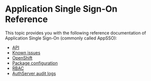 # Application Single Sign-On Reference

This topic provides you with the following reference documentation of 
Application Single Sign-On (commonly called AppSSO):

- [API](api/index.hbs.md)
- [Known issues](known-issues.hbs.md)
- [OpenShift](openshift.hbs.md)
- [Package configuration](package-configuration.hbs.md)
- [RBAC](rbac.hbs.md)
- [AuthServer audit logs](audit-logs.hbs.md)
